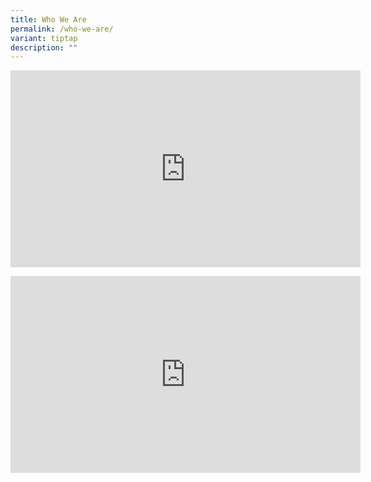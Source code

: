 ```yaml
---
title: Who We Are
permalink: /who-we-are/
variant: tiptap
description: ""
---
```

<div class="iframe-wrapper">
<iframe height="315" width="560" allowfullscreen="true" frameborder="0" src="https://www.youtube.com/embed/Yh7j6Vb1ctA?si=28bJnJtSABHbLzUQ&amp;controls=0"></iframe>
</div>
<p></p>
<div class="iframe-wrapper">
<iframe height="315" width="560" allowfullscreen="true" frameborder="0" src="https://www.youtube.com/embed/UCYung27898?si=lwmAAFdZRQw-pHG3"></iframe>
</div>
<p></p>
<p></p>